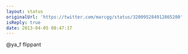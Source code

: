 ```yaml
---
layout: status
originalUrl: 'https://twitter.com/marcgg/status/320095284912865280'
isReply: true
date: 2013-04-05 08:47:17
---
```


@ya_f flippant

